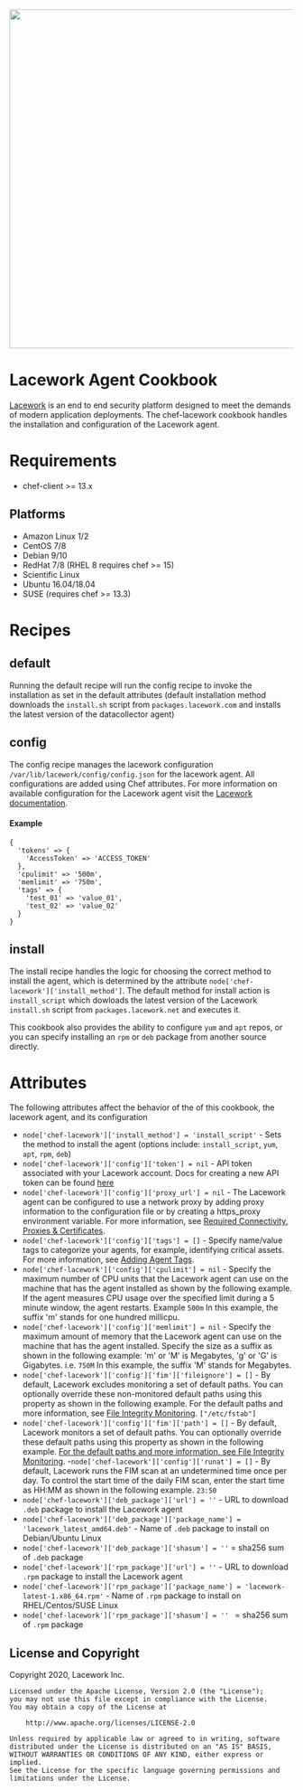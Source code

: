 <img src="https://techally-content.s3-us-west-1.amazonaws.com/public-content/lacework_logo_full.png" width="600">

Lacework Agent Cookbook
=========================
[Lacework](https://lacework.com) is an end to end security platform designed to meet the demands of modern application deployments. The chef-lacework cookbook handles the installation and configuration of the Lacework agent.

Requirements
============
- chef-client >= 13.x

Platforms
---------

* Amazon Linux 1/2
* CentOS 7/8
* Debian 9/10
* RedHat 7/8 (RHEL 8 requires chef >= 15)
* Scientific Linux
* Ubuntu 16.04/18.04
* SUSE (requires chef >= 13.3)


Recipes
=======

default
-------
Running the default recipe will run the config recipe to invoke the installation as set in the default attributes (default installation method downloads the `install.sh` script from `packages.lacework.com` and installs the latest version of the datacollector agent)

config
------
The config recipe manages the lacework configuration `/var/lib/lacework/config/config.json` for the lacework agent. All configurations are added using Chef attributes. For more information on available configuration for the Lacework agent visit the [Lacework documentation](https://support.lacework.com/hc/en-us/articles/360024365753-Configure-Agent-Behavior-in-config-json-File).

#### Example

```
{
  'tokens' => {
    'AccessToken' => 'ACCESS_TOKEN'
  },
  'cpulimit' => '500m',
  'memlimit' => '750m',
  'tags' => {
    'test_01' => 'value_01',
    'test_02' => 'value_02'
  }
}
```

install
-------
The install recipe handles the logic for choosing the correct method to install the agent, which is determined by the attribute `node['chef-lacework']['install_method']`. The default method for install action is `install_script` which dowloads the latest version of the Lacework `install.sh` script from `packages.lacework.net` and executes it.

This cookbook also provides the ability to configure `yum` and `apt` repos, or you can specify installing an `rpm` or `deb` package from another source directly.

Attributes
==========
The following attributes affect the behavior of the of this cookbook, the lacework agent, and its configuration

- `node['chef-lacework']['install_method'] = 'install_script'` - Sets the method to install the agent (options include: `install_script`, `yum`, `apt`, `rpm`, `deb`) 
- `node['chef-lacework']['config']['token'] = nil` - API token associated with your Lacework account. Docs for creating a new API token can be found [here](https://support.lacework.com/hc/en-us/articles/360036425594-Download-Agent-Installers-and-Get-the-Agent-Access-Token)
- `node['chef-lacework']['config']['proxy_url'] = nil` - The Lacework agent can be configured to use a network proxy by adding proxy information to the configuration file or by creating a https_proxy environment variable. For more information, see [Required Connectivity, Proxies & Certificates](https://support.lacework.com/hc/en-us/articles/360008149354).
- `node['chef-lacework']['config']['tags'] = []` - Specify name/value tags to categorize your agents, for example, identifying critical assets. For more information, see [Adding Agent Tags](https://support.lacework.com/hc/en-us/articles/360008466893).
- `node['chef-lacework']['config']['cpulimit'] = nil` - Specify the maximum number of CPU units that the Lacework agent can use on the machine that has the agent installed as shown by the following example. If the agent measures CPU usage over the specified limit during a 5 minute window, the agent restarts. Example `500m` In this example, the suffix 'm' stands for one hundred millicpu.
- `node['chef-lacework']['config']['memlimit'] = nil` - Specify the maximum amount of memory that the Lacework agent can use on the machine that has the agent installed. Specify the size as a suffix as shown in the following example: 'm' or 'M' is Megabytes, 'g' or 'G' is Gigabytes. i.e. `750M` In this example, the suffix 'M' stands for Megabytes.
- `node['chef-lacework']['config']['fim']['fileignore'] = []` - By default, Lacework excludes monitoring a set of default paths. You can optionally override these non-monitored default paths using this property as shown in the following example. For the default paths and more information, see [File Integrity Monitoring](https://support.lacework.com/hc/en-us/articles/360005261314). `["/etc/fstab"]`
- `node['chef-lacework']['config']['fim']['path'] = []` - By default, Lacework monitors a set of default paths. You can optionally override these default paths using this property as shown in the following example. [For the default paths and more information, see File Integrity Monitoring](https://support.lacework.com/hc/en-us/articles/360005261314).
-`node['chef-lacework']['config']['runat'] = []` - By default, Lacework runs the FIM scan at an undetermined time once per day. To control the start time of the daily FIM scan, enter the start time as HH:MM as shown in the following example. `23:50`
- `node['chef-lacework']['deb_package']['url'] = ''` - URL to download `.deb` package to install the Lacework agent
- `node['chef-lacework']['deb_package']['package_name'] = 'lacework_latest_amd64.deb'` - Name of `.deb` package to install on Debian/Ubuntu Linux
- `node['chef-lacework']['deb_package']['shasum'] = ''` = sha256 sum of `.deb` package
- `node['chef-lacework']['rpm_package']['url'] = ''` - URL to download `.rpm` package to install the Lacework agent
- `node['chef-lacework']['rpm_package']['package_name'] = 'lacework-latest-1.x86_64.rpm'` - Name of `.rpm` package to install on RHEL/Centos/SUSE Linux 
- `node['chef-lacework']['rpm_package']['shasum'] = '' ` = sha256 sum of `.rpm` package 


## License and Copyright
Copyright 2020, Lacework Inc.
```
Licensed under the Apache License, Version 2.0 (the "License");
you may not use this file except in compliance with the License.
You may obtain a copy of the License at

    http://www.apache.org/licenses/LICENSE-2.0

Unless required by applicable law or agreed to in writing, software
distributed under the License is distributed on an "AS IS" BASIS,
WITHOUT WARRANTIES OR CONDITIONS OF ANY KIND, either express or implied.
See the License for the specific language governing permissions and
limitations under the License.
```
